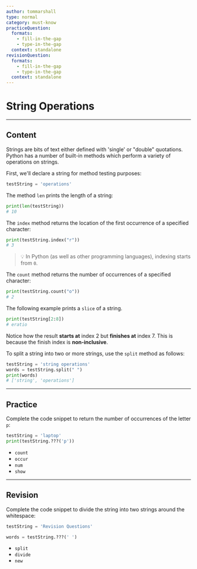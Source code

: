 ```yaml
---
author: tommarshall
type: normal
category: must-know
practiceQuestion:
  formats:
    - fill-in-the-gap
    - type-in-the-gap
  context: standalone
revisionQuestion:
  formats:
    - fill-in-the-gap
    - type-in-the-gap
  context: standalone
---
```


# String Operations


---

## Content

Strings are bits of text either defined with 'single' or "double" quotations. Python has a number of built-in methods which perform a variety of operations on strings.

First, we'll declare a string for method testing purposes:

```python
testString = 'operations'
```

The method `len` prints the length of a string:

```python
print(len(testString))
# 10
```

The `index` method returns the location of the first occurrence of a specified character:

```python
print(testString.index("r"))
# 3
```

> 💡 In Python (as well as other programming languages), indexing starts from `0`.

The `count` method returns the number of occurrences of a specified character:

```python
print(testString.count("o"))
# 2
```

The following example prints a `slice` of a string.

```python
print(testString[2:8])
# eratio
```

Notice how the result **starts at** index 2 but **finishes at** index 7. This is because the finish index is **non-inclusive**.

To split a string into two or more strings, use the `split` method as follows:

```python
testString = 'string operations'
words = testString.split(" ")
print(words)
# ['string', 'operations']
```


---

## Practice

Complete the code snippet to return the number of occurrences of the letter `p`:

```python
testString = 'laptop'
print(testString.???('p'))
```

- `count`
- `occur`
- `num`
- `show`


---

## Revision

Complete the code snippet to divide the string into two strings around the whitespace:

```python
testString = 'Revision Questions'

words = testString.???(' ')
```

- `split`
- `divide`
- `new`
